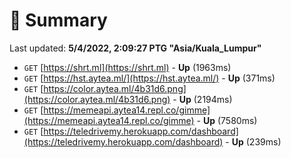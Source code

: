 # 📖 Summary
Last updated: **5/4/2022, 2:09:27 PTG "Asia/Kuala_Lumpur"**

- `GET` [https://shrt.ml](https://shrt.ml) - **Up** (1963ms)
- `GET` [https://hst.aytea.ml/](https://hst.aytea.ml/) - **Up** (371ms)
- `GET` [https://color.aytea.ml/4b31d6.png](https://color.aytea.ml/4b31d6.png) - **Up** (2194ms)
- `GET` [https://memeapi.aytea14.repl.co/gimme](https://memeapi.aytea14.repl.co/gimme) - **Up** (7580ms)
- `GET` [https://teledrivemy.herokuapp.com/dashboard](https://teledrivemy.herokuapp.com/dashboard) - **Up** (239ms)
